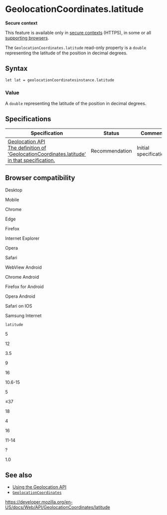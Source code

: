 GeolocationCoordinates.latitude
===============================

**Secure context**

This feature is available only in [secure contexts](https://developer.mozilla.org/en-US/docs/Web/Security/Secure_Contexts) (HTTPS), in some or all [supporting browsers](#browser_compatibility).

The `GeolocationCoordinates.latitude` read-only property is a `double` representing the latitude of the position in decimal degrees.

Syntax
------

    let lat = geolocationCoordinatesinstance.latitude

### Value

A `double` representing the latitude of the position in decimal degrees.

Specifications
--------------

<table><thead><tr class="header"><th>Specification</th><th>Status</th><th>Comment</th></tr></thead><tbody><tr class="odd"><td><a href="https://w3c.github.io/geolocation-api/#dom-geolocationcoordinates-latitude">Geolocation API<br />
<span class="small">The definition of 'GeolocationCoordinates.latitude' in that specification.</span></a></td><td><span class="spec-rec">Recommendation</span></td><td>Initial specification.</td></tr></tbody></table>

Browser compatibility
---------------------

Desktop

Mobile

Chrome

Edge

Firefox

Internet Explorer

Opera

Safari

WebView Android

Chrome Android

Firefox for Android

Opera Android

Safari on IOS

Samsung Internet

`latitude`

5

12

3.5

9

16

10.6-15

5

≤37

18

4

16

11-14

?

1.0

See also
--------

-   [Using the Geolocation API](../geolocation_api/using_the_geolocation_api)
-   [`GeolocationCoordinates`](../geolocationcoordinates)

<a href="https://developer.mozilla.org/en-US/docs/Web/API/GeolocationCoordinates/latitude" class="_attribution-link">https://developer.mozilla.org/en-US/docs/Web/API/GeolocationCoordinates/latitude</a>
